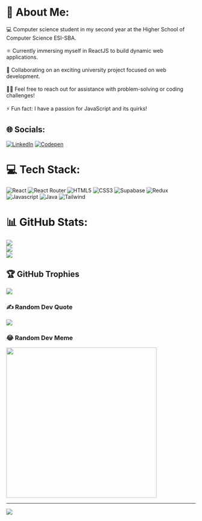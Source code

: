 # 💫 About Me:
💻 Computer science student in my second year at the Higher School of Computer Science ESI-SBA.<br><br>⚛ Currently immersing myself in ReactJS to build dynamic web applications.<br><br>🏢 Collaborating on an exciting university project focused on web development.<br><br>🙋‍♂️ Feel free to reach out for assistance with problem-solving or coding challenges!<br><br>⚡ Fun fact: I have a passion for JavaScript and its quirks!


## 🌐 Socials:
[![LinkedIn](https://img.shields.io/badge/LinkedIn-%230077B5.svg?logo=linkedin&logoColor=white)](https://linkedin.com/in/bendaia-abderrahmane-80b3a027b) [![Codepen](https://img.shields.io/badge/Codepen-000000?style=for-the-badge&logo=codepen&logoColor=white)](https://codepen.io/abderrahmane1110) 

# 💻 Tech Stack:
![React](https://img.shields.io/badge/react-%2320232a.svg?style=plastic&logo=react&logoColor=%2361DAFB) ![React Router](https://img.shields.io/badge/React_Router-CA4245?style=plastic&logo=react-router&logoColor=white) ![HTML5](https://img.shields.io/badge/html5-%23E34F26.svg?style=plastic&logo=html5&logoColor=white) ![CSS3](https://img.shields.io/badge/css3-%231572B6.svg?style=plastic&logo=css3&logoColor=white) ![Supabase](https://img.shields.io/badge/Supabase-3ECF8E?style=plastic&logo=supabase&logoColor=white) ![Redux](https://img.shields.io/badge/redux-%23593d88.svg?style=plastic&logo=redux&logoColor=white) ![Javascript](https://img.shields.io/badge/JavaScript-323330?style=plastic&logo=javascript&logoColor=white) ![Java](https://img.shields.io/badge/Java-ED8B00?style=plastic&logo=openjdk&logoColor=white)
![Tailwind](https://img.shields.io/badge/Tailwind_CSS-06B6D4?style=flat&logo=tailwind-css&logoColor=white)
# 📊 GitHub Stats:
![](https://github-readme-stats.vercel.app/api?username=abderrahmanebnd&theme=react&hide_border=true&include_all_commits=false&count_private=false)<br/>
![](https://github-readme-streak-stats.herokuapp.com/?user=abderrahmanebnd&theme=react&hide_border=true)<br/>
![](https://github-readme-stats.vercel.app/api/top-langs/?username=abderrahmanebnd&theme=react&hide_border=true&include_all_commits=false&count_private=false&layout=compact)

## 🏆 GitHub Trophies
![](https://github-profile-trophy.vercel.app/?username=abderrahmanebnd&theme=radical&no-frame=false&no-bg=false&margin-w=4)

### ✍️ Random Dev Quote
![](https://quotes-github-readme.vercel.app/api?type=horizontal&theme=gruvbox)

### 😂 Random Dev Meme
<img src='https://randommeme-five.vercel.app/' style="height: 400px;"/>

---
[![](https://visitcount.itsvg.in/api?id=abderrahmanebnd&icon=0&color=0)](https://visitcount.itsvg.in)

<!-- Proudly created with GPRM ( https://gprm.itsvg.in ) -->
